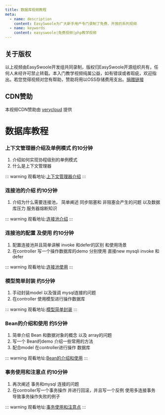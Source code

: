 ```yaml
---
title: 数据库视频教程
meta:
  - name: description
    content: EasySwoole为广大新手用户专门录制了免费、开放的系列视频
  - name: keywords
    content: easyswoole|免费视频|php教学视频
---
```


## 关于版权
以上视频由EasySwoole开发组共同录制，版权归EasySwoole开源组织共有，任何人未经许可禁止转载。本入门教学视频纯属公益，如有错误或者瑕疵，欢迎指出。若您觉得视频对您有帮助，赞助将用以OSS存储费用支出。[捐赠链接](./../donate.md)

## CDN赞助
本视频CDN赞助由 [verycloud](https://www.verycloud.cn/) 提供



# 数据库教程




### 上下文管理器介绍及单例模式 约10分钟
1. 介绍如何实现协程级别的单例模式
2. 什么是上下文管理器
   

::: warning 
观看地址:[上下文管理器介绍](https://www.easyswoole.com/playVideo.html?video=aHR0cDovL3ZpZGVvLW9zcy5lYXN5c3dvb2xlLmNvbS8lRTUlODUlQTUlRTklOTclQTglRTYlOTUlOTklRTclQTglOEIxLyVFNCVCOCU4QSVFNCVCOCU4QiVFNiU5NiU4NyVFNyVBRSVBMSVFNyU5MCU4NiVFNSU5OSVBOCVFNCVCQiU4QiVFNyVCQiU4RC5tcDQ=)
:::


### 连接池的介绍 约10分钟
1. 介绍为什么需要连接池， 简单阐述 同步阻塞和 非阻塞会产生的问题 以及数据库压力 服务器熔断知识
   

::: warning 
 观看地址:[连接池介绍](https://www.easyswoole.com/playVideo.html?video=aHR0cDovL3ZpZGVvLW9zcy5lYXN5c3dvb2xlLmNvbS8lRTUlODUlQTUlRTklOTclQTglRTYlOTUlOTklRTclQTglOEIxLyVFOCVCRiU5RSVFNiU4RSVBNSVFNiVCMSVBMCVFNCVCQiU4QiVFNyVCQiU4RC5tcDQ=)
:::


### 连接池的配置 及使用 约10分钟
1. 配置连接池并且简单讲解 invoke 和defer的区别 和使用场景
2. 在controller 写一个操作数据库的demo  分别使用 直接new mysqli invoke 和defer


::: warning 
观看地址:[连接池使用](https://www.easyswoole.com/playVideo.html?video=aHR0cDovL3ZpZGVvLW9zcy5lYXN5c3dvb2xlLmNvbS8lRTUlODUlQTUlRTklOTclQTglRTYlOTUlOTklRTclQTglOEIxLyVFOCVCRiU5RSVFNiU4RSVBNSVFNiVCMSVBMCVFNyU5QSU4NCVFNCVCRCVCRiVFNyU5NCVBOC5tcDQ=)
:::


### 模型简单封装 约5分钟
1. 手动封装model 以及强调 mysql连接的问题 
2. 在controller 使用模型进行操作数据库
   

::: warning 
 观看地址:[模型简单封装](https://www.easyswoole.com/playVideo.html?video=aHR0cCUzQS8vdmlkZW8tb3NzLmVhc3lzd29vbGUuY29tLyUyNUU1JTI1ODUlMjVBNSUyNUU5JTI1OTclMjVBOCUyNUU2JTI1OTUlMjU5OSUyNUU3JTI1QTglMjU4QjEvJTI1RTclMjVBRSUyNTgwJTI1RTUlMjU4RCUyNTk1TW9kZWwlMjVFNSUyNUIwJTI1ODElMjVFOCUyNUEzJTI1ODUubXA0)
:::

### Bean的介绍和使用 约5分钟
1. 简单介绍 Bean 和数据对象的概念 以及 array的问题
2. 写一个 Bean的demo 介绍一些常用的方法
3. 配合model 在controller进行操作 数据库
   

::: warning 
 观看地址:[Bean的介绍和使用](https://www.easyswoole.com/playVideo.html?video=aHR0cCUzQS8vdmlkZW8tb3NzLmVhc3lzd29vbGUuY29tLyUyNUU1JTI1ODUlMjVBNSUyNUU5JTI1OTclMjVBOCUyNUU2JTI1OTUlMjU5OSUyNUU3JTI1QTglMjU4QjEvQmVhbiUyNUU3JTI1OUElMjU4NCUyNUU0JTI1QkIlMjU4QiUyNUU3JTI1QkIlMjU4RCUyNUU1JTI1OTIlMjU4QyUyNUU0JTI1QkQlMjVCRiUyNUU3JTI1OTQlMjVBOC5tcDQ=)
:::

### 事务使用和注意点 约10分钟
1. 再次阐述 事务和mysql 连接的问题
2. 在controller写一个事务操作 并进行回滚，并且写一个反例 使用多连接事务 导致事务操作失败的例子


::: warning 
观看地址:[事务使用和注意点](https://www.easyswoole.com/playVideo.html?video=aHR0cDovL3ZpZGVvLW9zcy5lYXN5c3dvb2xlLmNvbS8lRTUlODUlQTUlRTklOTclQTglRTYlOTUlOTklRTclQTglOEIxLyVFNCVCQSU4QiVFNSU4QSVBMSVFNyU5QSU4NCVFNCVCRCVCRiVFNyU5NCVBOC5tcDQ=)
:::

   